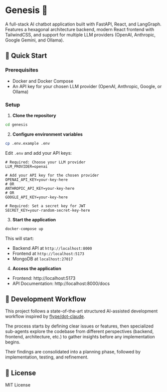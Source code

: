 # Genesis 💬

A full-stack AI chatbot application built with FastAPI, React, and LangGraph. Features a hexagonal architecture backend, modern React frontend with TailwindCSS, and support for multiple LLM providers (OpenAI, Anthropic, Google Gemini, and Ollama).

## 🚀 Quick Start

### Prerequisites

- Docker and Docker Compose
- An API key for your chosen LLM provider (OpenAI, Anthropic, Google, or Ollama)

### Setup

1. **Clone the repository**

```bash
cd genesis
```

2. **Configure environment variables**

```bash
cp .env.example .env
```

Edit `.env` and add your API keys:

```env
# Required: Choose your LLM provider
LLM_PROVIDER=openai

# Add your API key for the chosen provider
OPENAI_API_KEY=your-key-here
# OR
ANTHROPIC_API_KEY=your-key-here
# OR
GOOGLE_API_KEY=your-key-here

# Required: Set a secret key for JWT
SECRET_KEY=your-random-secret-key-here
```

3. **Start the application**

```bash
docker-compose up
```

This will start:
- Backend API at `http://localhost:8000`
- Frontend at `http://localhost:5173`
- MongoDB at `localhost:27017`

4. **Access the application**

- Frontend: http://localhost:5173
- API Documentation: http://localhost:8000/docs

## 🤖 Development Workflow

This project follows a state-of-the-art structured AI-assisted development workflow inspired by [flype/dot-claude](https://github.com/flype/dot-claude).  

The process starts by defining clear issues or features, then specialized sub-agents explore the codebase from different perspectives (backend, frontend, architecture, etc.) to gather insights before any implementation begins.  

Their findings are consolidated into a planning phase, followed by implementation, testing, and refinement.

## 📄 License

MIT License
